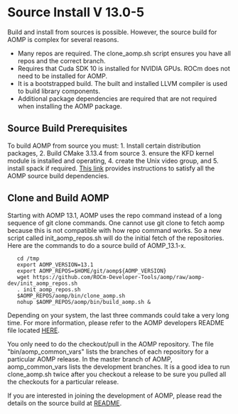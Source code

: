 # Source Install V 13.0-5

Build and install from sources is possible.  However, the source build for AOMP is complex for several reasons.
- Many repos are required.  The clone_aomp.sh script ensures you have all repos and the correct branch.
- Requires that Cuda SDK 10 is installed for NVIDIA GPUs. ROCm does not need to be installed for AOMP.
- It is a bootstrapped build. The built and installed LLVM compiler is used to build library components.
- Additional package dependencies are required that are not required when installing the AOMP package.

## Source Build Prerequisites

To build AOMP from source you must: 1. Install certain distribution packages, 2. Build CMake 3.13.4 from source 3. ensure the KFD kernel module is installed and operating, 4. create the Unix video group, and 5. install spack if required. [This link](SOURCEINSTALL_PREREQUISITE.md) provides instructions to satisfy all the AOMP source build dependencies.

## Clone and Build AOMP

Starting with AOMP 13.1, AOMP uses the repo command instead of a long sequence of git clone commands.
One cannot use git clone to fetch aomp because this is not compatible with how repo command works.
So a new script called init\_aomp\_repos.sh will do the initial fetch of the repositories.
Here are the commands to do a source build of AOMP_13.1-x.
```
   cd /tmp
   export AOMP_VERSION=13.1
   export AOMP_REPOS=$HOME/git/aomp${AOMP_VERSION}
   wget https://github.com/ROCm-Developer-Tools/aomp/raw/aomp-dev/init_aomp_repos.sh
   . init_aomp_repos.sh
   $AOMP_REPOS/aomp/bin/clone_aomp.sh
   nohup $AOMP_REPOS/aomp/bin/build_aomp.sh &
```

Depending on your system, the last three commands could take a very long time. For more information, please refer to the AOMP developers README file located [HERE](../bin/README.md).

You only need to do the checkout/pull in the AOMP repository. The file "bin/aomp_common_vars" lists the branches of each repository for a particular AOMP release. In the master branch of AOMP, aomp_common_vars lists the development branches. It is a good idea to run clone_aomp.sh twice after you checkout a release to be sure you pulled all the checkouts for a particular release.

If you are interested in joining the development of AOMP, please read the details on the source build at [README](../bin/README.md).
